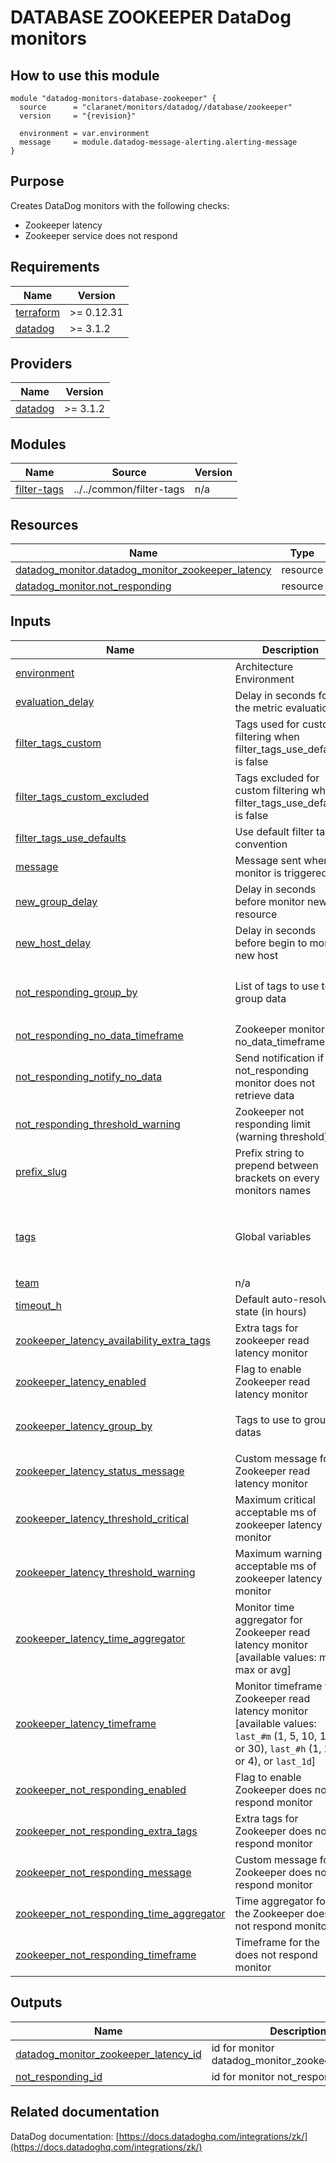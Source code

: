 # DATABASE ZOOKEEPER DataDog monitors

## How to use this module

```hcl
module "datadog-monitors-database-zookeeper" {
  source      = "claranet/monitors/datadog//database/zookeeper"
  version     = "{revision}"

  environment = var.environment
  message     = module.datadog-message-alerting.alerting-message
}

```

## Purpose

Creates DataDog monitors with the following checks:

- Zookeeper latency
- Zookeeper service does not respond

<!-- BEGIN_TF_DOCS -->
## Requirements

| Name | Version |
|------|---------|
| <a name="requirement_terraform"></a> [terraform](#requirement\_terraform) | >= 0.12.31 |
| <a name="requirement_datadog"></a> [datadog](#requirement\_datadog) | >= 3.1.2 |

## Providers

| Name | Version |
|------|---------|
| <a name="provider_datadog"></a> [datadog](#provider\_datadog) | >= 3.1.2 |

## Modules

| Name | Source | Version |
|------|--------|---------|
| <a name="module_filter-tags"></a> [filter-tags](#module\_filter-tags) | ../../common/filter-tags | n/a |

## Resources

| Name | Type |
|------|------|
| [datadog_monitor.datadog_monitor_zookeeper_latency](https://registry.terraform.io/providers/DataDog/datadog/latest/docs/resources/monitor) | resource |
| [datadog_monitor.not_responding](https://registry.terraform.io/providers/DataDog/datadog/latest/docs/resources/monitor) | resource |

## Inputs

| Name | Description | Type | Default | Required |
|------|-------------|------|---------|:--------:|
| <a name="input_environment"></a> [environment](#input\_environment) | Architecture Environment | `string` | n/a | yes |
| <a name="input_evaluation_delay"></a> [evaluation\_delay](#input\_evaluation\_delay) | Delay in seconds for the metric evaluation | `number` | `15` | no |
| <a name="input_filter_tags_custom"></a> [filter\_tags\_custom](#input\_filter\_tags\_custom) | Tags used for custom filtering when filter\_tags\_use\_defaults is false | `string` | `"*"` | no |
| <a name="input_filter_tags_custom_excluded"></a> [filter\_tags\_custom\_excluded](#input\_filter\_tags\_custom\_excluded) | Tags excluded for custom filtering when filter\_tags\_use\_defaults is false | `string` | `""` | no |
| <a name="input_filter_tags_use_defaults"></a> [filter\_tags\_use\_defaults](#input\_filter\_tags\_use\_defaults) | Use default filter tags convention | `string` | `"true"` | no |
| <a name="input_message"></a> [message](#input\_message) | Message sent when a monitor is triggered | `any` | n/a | yes |
| <a name="input_new_group_delay"></a> [new\_group\_delay](#input\_new\_group\_delay) | Delay in seconds before monitor new resource | `number` | `300` | no |
| <a name="input_new_host_delay"></a> [new\_host\_delay](#input\_new\_host\_delay) | Delay in seconds before begin to monitor new host | `number` | `300` | no |
| <a name="input_not_responding_group_by"></a> [not\_responding\_group\_by](#input\_not\_responding\_group\_by) | List of tags to use to group data | `list(string)` | <pre>[<br>  "host",<br>  "server"<br>]</pre> | no |
| <a name="input_not_responding_no_data_timeframe"></a> [not\_responding\_no\_data\_timeframe](#input\_not\_responding\_no\_data\_timeframe) | Zookeeper monitor no\_data\_timeframe | `number` | `10` | no |
| <a name="input_not_responding_notify_no_data"></a> [not\_responding\_notify\_no\_data](#input\_not\_responding\_notify\_no\_data) | Send notification if not\_responding monitor does not retrieve data | `bool` | `true` | no |
| <a name="input_not_responding_threshold_warning"></a> [not\_responding\_threshold\_warning](#input\_not\_responding\_threshold\_warning) | Zookeeper not responding limit (warning threshold) | `number` | `3` | no |
| <a name="input_prefix_slug"></a> [prefix\_slug](#input\_prefix\_slug) | Prefix string to prepend between brackets on every monitors names | `string` | `""` | no |
| <a name="input_tags"></a> [tags](#input\_tags) | Global variables | `list(string)` | <pre>[<br>  "type:database",<br>  "provider:zookeeper",<br>  "resource:zookeeper"<br>]</pre> | no |
| <a name="input_team"></a> [team](#input\_team) | n/a | `string` | `"claranet"` | no |
| <a name="input_timeout_h"></a> [timeout\_h](#input\_timeout\_h) | Default auto-resolving state (in hours) | `number` | `0` | no |
| <a name="input_zookeeper_latency_availability_extra_tags"></a> [zookeeper\_latency\_availability\_extra\_tags](#input\_zookeeper\_latency\_availability\_extra\_tags) | Extra tags for zookeeper read latency monitor | `list(string)` | `[]` | no |
| <a name="input_zookeeper_latency_enabled"></a> [zookeeper\_latency\_enabled](#input\_zookeeper\_latency\_enabled) | Flag to enable Zookeeper read latency monitor | `string` | `"true"` | no |
| <a name="input_zookeeper_latency_group_by"></a> [zookeeper\_latency\_group\_by](#input\_zookeeper\_latency\_group\_by) | Tags to use to group datas | `list(string)` | <pre>[<br>  "host"<br>]</pre> | no |
| <a name="input_zookeeper_latency_status_message"></a> [zookeeper\_latency\_status\_message](#input\_zookeeper\_latency\_status\_message) | Custom message for Zookeeper read latency monitor | `string` | `""` | no |
| <a name="input_zookeeper_latency_threshold_critical"></a> [zookeeper\_latency\_threshold\_critical](#input\_zookeeper\_latency\_threshold\_critical) | Maximum critical acceptable ms of zookeeper latency monitor | `number` | `300000` | no |
| <a name="input_zookeeper_latency_threshold_warning"></a> [zookeeper\_latency\_threshold\_warning](#input\_zookeeper\_latency\_threshold\_warning) | Maximum warning acceptable ms of zookeeper latency monitor | `number` | `250000` | no |
| <a name="input_zookeeper_latency_time_aggregator"></a> [zookeeper\_latency\_time\_aggregator](#input\_zookeeper\_latency\_time\_aggregator) | Monitor time aggregator for Zookeeper read latency monitor [available values: min, max or avg] | `string` | `"avg"` | no |
| <a name="input_zookeeper_latency_timeframe"></a> [zookeeper\_latency\_timeframe](#input\_zookeeper\_latency\_timeframe) | Monitor timeframe for Zookeeper read latency monitor [available values: `last_#m` (1, 5, 10, 15, or 30), `last_#h` (1, 2, or 4), or `last_1d`] | `string` | `"last_15m"` | no |
| <a name="input_zookeeper_not_responding_enabled"></a> [zookeeper\_not\_responding\_enabled](#input\_zookeeper\_not\_responding\_enabled) | Flag to enable Zookeeper does not respond monitor | `string` | `"true"` | no |
| <a name="input_zookeeper_not_responding_extra_tags"></a> [zookeeper\_not\_responding\_extra\_tags](#input\_zookeeper\_not\_responding\_extra\_tags) | Extra tags for Zookeeper does not respond monitor | `list(string)` | `[]` | no |
| <a name="input_zookeeper_not_responding_message"></a> [zookeeper\_not\_responding\_message](#input\_zookeeper\_not\_responding\_message) | Custom message for Zookeeper does not respond monitor | `string` | `""` | no |
| <a name="input_zookeeper_not_responding_time_aggregator"></a> [zookeeper\_not\_responding\_time\_aggregator](#input\_zookeeper\_not\_responding\_time\_aggregator) | Time aggregator for the Zookeeper does not respond monitor | `string` | `"avg"` | no |
| <a name="input_zookeeper_not_responding_timeframe"></a> [zookeeper\_not\_responding\_timeframe](#input\_zookeeper\_not\_responding\_timeframe) | Timeframe for the does not respond monitor | `string` | `"last_5m"` | no |

## Outputs

| Name | Description |
|------|-------------|
| <a name="output_datadog_monitor_zookeeper_latency_id"></a> [datadog\_monitor\_zookeeper\_latency\_id](#output\_datadog\_monitor\_zookeeper\_latency\_id) | id for monitor datadog\_monitor\_zookeeper\_latency |
| <a name="output_not_responding_id"></a> [not\_responding\_id](#output\_not\_responding\_id) | id for monitor not\_responding |
<!-- END_TF_DOCS -->
## Related documentation

DataDog documentation: [https://docs.datadoghq.com/integrations/zk/](https://docs.datadoghq.com/integrations/zk/)
